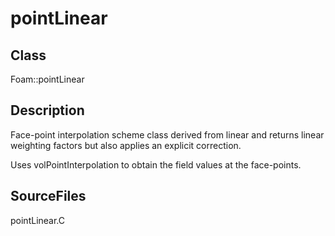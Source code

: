 # pointLinear 
## Class
Foam::pointLinear

## Description
Face-point interpolation scheme class derived from linear and
returns linear weighting factors but also applies an explicit correction.

Uses volPointInterpolation to obtain the field values at the face-points.

## SourceFiles
pointLinear.C

